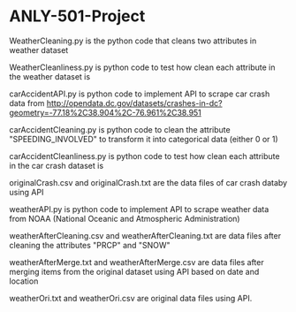 # ANLY-501-Project
WeatherCleaning.py is the python code that cleans two attributes in weather dataset

WeatherCleanliness.py is python code to test how clean each attribute in the weather dataset is 

carAccidentAPI.py is python code to implement API to scrape car crash data from http://opendata.dc.gov/datasets/crashes-in-dc?geometry=-77.18%2C38.904%2C-76.961%2C38.951

carAccidentCleaning.py is python code to clean the attribute "SPEEDING_INVOLVED" to transform it into categorical data (either 0 or 1)

carAccidentCleanliness.py is python code to test how clean each attribute in the car crash dataset is

originalCrash.csv and originalCrash.txt are the data files of car crash databy using API

weatherAPI.py is python code to implement API to scrape weather data from NOAA (National Oceanic and Atmospheric Administration)

weatherAfterCleaning.csv and weatherAfterCleaning.txt are data files after cleaning the attributes "PRCP" and "SNOW"

weatherAfterMerge.txt and weatherAfterMerge.csv are data files after merging items from the original dataset using API based on date and location

weatherOri.txt and weatherOri.csv are original data files using API. 
